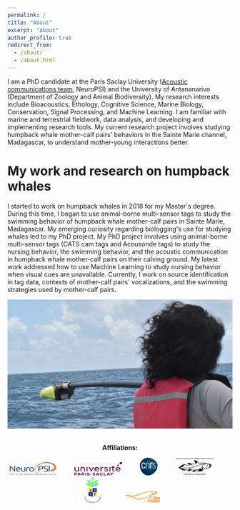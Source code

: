 ```yaml
---
permalink: /
title: "About"
excerpt: "About"
author_profile: true
redirect_from: 
  - /about/
  - /about.html
---
```


I am a PhD candidate at the Paris Saclay University ([Acoustic communications team](https://www.cb.universite-paris-saclay.fr/), NeuroPSI) and the University of Antananarivo (Department of Zoology and Animal Biodiversity). My research interests include Bioacoustics, Ethology, Cognitive Science, Marine Biology, Conservation, Signal Processing, and Machine Learning. I am familiar with marine and terrestrial fieldwork, data analysis, and developing and implementing research tools. My current research project involves studying humpback whale mother-calf pairs' behaviors in the Sainte Marie channel, Madagascar, to understand mother-young interactions better.

My work and research on humpback whales
====

I started to work on humpback whales in 2018 for my Master's degree. During this time, I began to use animal-borne multi-sensor tags to study the swimming behavior of humpback whale mother-calf pairs in Sainte Marie, Madagascar. My emerging curiosity regarding biologging's use for studying whales led to my PhD project. My PhD project involves using animal-borne multi-sensor tags (CATS cam tags and Acousonde tags) to study the nursing behavior, the swimming behavior, and the acoustic communication in humpback whale mother-calf pairs on their calving ground. My latest work addressed how to use Machine Learning to study nursing behavior when visual cues are unavailable. Currently, I work on source identification in tag data, contexts of mother-calf pairs' vocalizations, and the swimming strategies used by mother-calf pairs.  

![Tagging](/images/pose.png)
<br><br>

<p align="center">
<b>Affiliations:</b>
</p>

<p align="center">
<img width="107" height="30" src="/images/neuropsi.jpg"> 
  &nbsp;&nbsp;&nbsp;&nbsp;&nbsp;&nbsp;&nbsp;&nbsp; <img width="107" height="30" src="/images/UPsaclay.png">
  &nbsp;&nbsp;&nbsp;&nbsp;&nbsp;&nbsp;&nbsp;&nbsp; <img width="40" height="40" src="/images/cnrs.png">
  &nbsp;&nbsp;&nbsp;&nbsp;&nbsp;&nbsp;&nbsp;&nbsp; <img width="90" height="40" src="/images/logoba.jpg">
  &nbsp;&nbsp;&nbsp;&nbsp;&nbsp;&nbsp;&nbsp;&nbsp; <img width="60" height="60" src="/images/tana.jpg">
  &nbsp;&nbsp;&nbsp;&nbsp;&nbsp;&nbsp;&nbsp;&nbsp; <img width="85" height="30" src="/images/cetamada.png">
</p>
